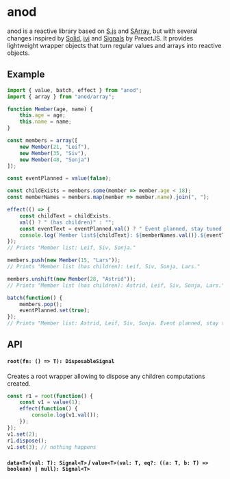 # anod
anod is a reactive library based on [S.js](https://github.com/adamhaile/S) and [SArray](https://github.com/adamhaile/S-array), but with several changes inspired by [Solid](https://github.com/solidjs/solid), [ivi](https://github.com/localvoid/ivi) and [Signals](https://github.com/preactjs/signals) by PreactJS. It provides lightweight wrapper objects that turn regular values and arrays into reactive objects.
## Example
```js
import { value, batch, effect } from "anod";
import { array } from "anod/array";

function Member(age, name) {
    this.age = age;
    this.name = name;
}

const members = array([
    new Member(21, "Leif"),
    new Member(35, "Siv"),
    new Member(48, "Sonja")
]);

const eventPlanned = value(false);

const childExists = members.some(member => member.age < 18);
const memberNames = members.map(member => member.name).join(", ");

effect(() => {
    const childText = childExists.
    val() ? " (has children)" : "";
    const eventText = eventPlanned.val() ? " Event planned, stay tuned!" : "";
    console.log(`Member list${childText}: ${memberNames.val()}.${eventText}`);
});
// Prints "Member list: Leif, Siv, Sonja."

members.push(new Member(15, "Lars"));
// Prints "Member list (has children): Leif, Siv, Sonja, Lars."

members.unshift(new Member(28, "Astrid"));
// Prints "Member list (has children): Astrid, Leif, Siv, Sonja, Lars."

batch(function() {
    members.pop();
    eventPlanned.set(true);
});
// Prints "Member list: Astrid, Leif, Siv, Sonja. Event planned, stay tuned!"
```
## API
#### `root(fn: () => T): DisposableSignal`
Creates a root wrapper allowing to dispose any children computations created.
```js
const r1 = root(function() {
    const v1 = value(1);
    effect(function() {
        console.log(v1.val());
    });
});
v1.set(2);
r1.dispose();
v1.set(3); // nothing happens
```
#### `data<T>(val: T): Signal<T>` / `value<T>(val: T, eq?: ((a: T, b: T) => boolean) | null): Signal<T>`


#### 